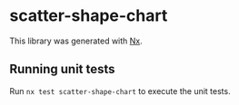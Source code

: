 # scatter-shape-chart

This library was generated with [Nx](https://nx.dev).

## Running unit tests

Run `nx test scatter-shape-chart` to execute the unit tests.
